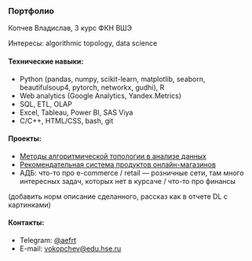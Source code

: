 ### Портфолио

Копчев Владислав, 3 курс ФКН ВШЭ

Интересы: algorithmic topology, data science

#### Технические навыки:

- Python (pandas, numpy, scikit-learn, matplotlib, seaborn, beautifulsoup4, pytorch, networkx, gudhi), R
- Web analytics (Google Analytics, Yandex.Metrics)
- SQL, ETL, OLAP
- Excel, Tableau, Power BI, SAS Viya
- C/C++, HTML/CSS, bash, git

#### Проекты:

- [Методы алгоритмической топологии в анализе данных](https://github.com/aefrt/project-topology)
- [Рекомендательная система продуктов онлайн-магазинов](https://github.com/aefrt/database-theory)
- АДБ: что-то про e-commerce / retail — розничные сети, там много интересных задач, которых нет в курсаче / что-то про финансы

(добавить норм описание сделанного, рассказ как в отчете DL с картинками)

#### Контакты:

- Telegram: [@aefrt](https://t.me/aefrt)
- E-mail: vokopchev@edu.hse.ru
